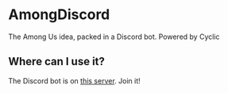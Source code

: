 # AmongDiscord
The Among Us idea, packed in a Discord bot. Powered by Cyclic

## Where can I use it?
The Discord bot is on [this server](). Join it!
